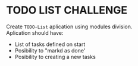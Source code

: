 # TODO LIST CHALLENGE

Create `TODO-List` aplication using modules division.
\
Aplication should have:
 - List of tasks defined on start
 - Posibility to "markd as done'
 - Posibility to creating a new tasks 

